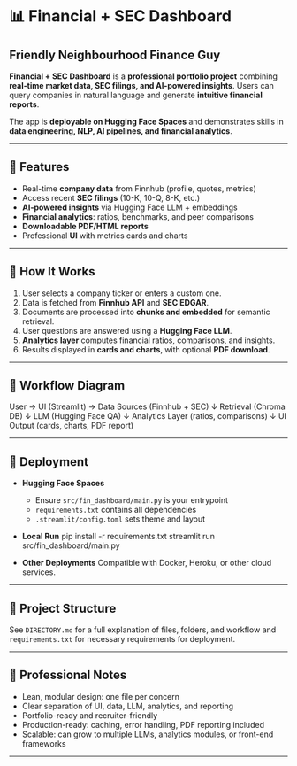 <!-- ---
title: Financial Report Assistant
emoji: "📊"
colorFrom: blue
colorTo: indigo
sdk: streamlit
sdk_version: "1.30.0"  # <-- Use a real Streamlit version
app_file: app.py
pinned: false
--- -->

# 📊 Financial + SEC Dashboard

## Friendly Neighbourhood Finance Guy

**Financial + SEC Dashboard** is a **professional portfolio project** combining **real-time market data, SEC filings, and AI-powered insights**. Users can query companies in natural language and generate **intuitive financial reports**.

The app is **deployable on Hugging Face Spaces** and demonstrates skills in **data engineering, NLP, AI pipelines, and financial analytics**.

---

## 🔹 Features

* Real-time **company data** from Finnhub (profile, quotes, metrics)
* Access recent **SEC filings** (10-K, 10-Q, 8-K, etc.)
* **AI-powered insights** via Hugging Face LLM + embeddings
* **Financial analytics**: ratios, benchmarks, and peer comparisons
* **Downloadable PDF/HTML reports**
* Professional **UI** with metrics cards and charts

---

## 🔹 How It Works

1. User selects a company ticker or enters a custom one.
2. Data is fetched from **Finnhub API** and **SEC EDGAR**.
3. Documents are processed into **chunks and embedded** for semantic retrieval.
4. User questions are answered using a **Hugging Face LLM**.
5. **Analytics layer** computes financial ratios, comparisons, and insights.
6. Results displayed in **cards and charts**, with optional **PDF download**.

---

## 🔹 Workflow Diagram

User → UI (Streamlit) → Data Sources (Finnhub + SEC)
↓
Retrieval (Chroma DB)
↓
LLM (Hugging Face QA)
↓
Analytics Layer (ratios, comparisons)
↓
UI Output (cards, charts, PDF report)

---

## 🔹 Deployment

* **Hugging Face Spaces**

  * Ensure `src/fin_dashboard/main.py` is your entrypoint
  * `requirements.txt` contains all dependencies
  * `.streamlit/config.toml` sets theme and layout

* **Local Run**
  pip install -r requirements.txt
  streamlit run src/fin\_dashboard/main.py

* **Other Deployments**
  Compatible with Docker, Heroku, or other cloud services.

---

## 🔹 Project Structure

See `DIRECTORY.md` for a full explanation of files, folders, and workflow and `requirements.txt` for necessary requirements for deployment.

---

## 🔹 Professional Notes

* Lean, modular design: one file per concern
* Clear separation of UI, data, LLM, analytics, and reporting
* Portfolio-ready and recruiter-friendly
* Production-ready: caching, error handling, PDF reporting included
* Scalable: can grow to multiple LLMs, analytics modules, or front-end frameworks

---
